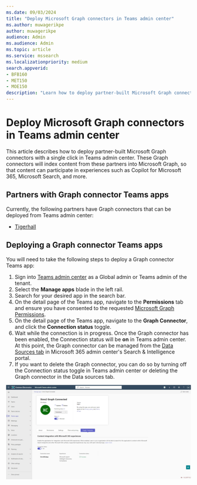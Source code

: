 ```yaml
---
ms.date: 09/03/2024
title: "Deploy Microsoft Graph connectors in Teams admin center"
ms.author: muwagerikpe
author: muwagerikpe
audience: Admin
ms.audience: Admin
ms.topic: article
ms.service: mssearch
ms.localizationpriority: medium
search.appverid:
- BFB160
- MET150
- MOE150
description: "Learn how to deploy partner-built Microsoft Graph connectors with a single click in Teams admin center, so you can index content that participates in experiences such as Copilot for Microsoft 365 and Microsoft Search."
---
```


# Deploy Microsoft Graph connectors in Teams admin center

This article describes how to deploy partner-built Microsoft Graph connectors with a single click in Teams admin center. These Graph connectors will index content from these partners into Microsoft Graph, so that content can participate in experiences such as Copilot for Microsoft 365, Microsoft Search, and more.

## Partners with Graph connector Teams apps
Currently, the following partners have Graph connectors that can be deployed from Teams admin center:
- [Tigerhall](https://admin.teams.microsoft.com/policies/manage-apps/682912ef-28b1-49d1-889f-ea6a1ef6d198/graph-connector)

## Deploying a Graph connector Teams apps
You will need to take the following steps to deploy a Graph connector Teams app:
1. Sign into [Teams admin center](https://admin.teams.microsoft.com/) as a Global admin or Teams admin of the tenant.
2. Select the **Manage apps** blade in the left rail.
3. Search for your desired app in the search bar.
4. On the detail page of the Teams app, navigate to the **Permissions** tab and ensure you have consented to the requested [Microsoft Graph Permissions](https://learn.microsoft.com/graph/permissions-reference).
5. On the detail page of the Teams app, navigate to the **Graph Connector**, and click the **Connection status** toggle.
6. Wait while the connection is in progress. Once the Graph connector has been enabled, the Connection status will be **on** in Teams admin center. At this point, the Graph connector can be managed from the [Data Sources tab](https://admin.microsoft.com/Adminportal/Home#/MicrosoftSearch/Connectors) in Microsoft 365 admin center's Search & Intelligence portal.
7. If you want to delete the Graph connector, you can do so by turning off the Connection status toggle in Teams admin center or deleting the Graph connector in the Data sources tab.

![simplified admin experience in the Teams admin center](media/oneclickadmin-TAC-connectors.png)
